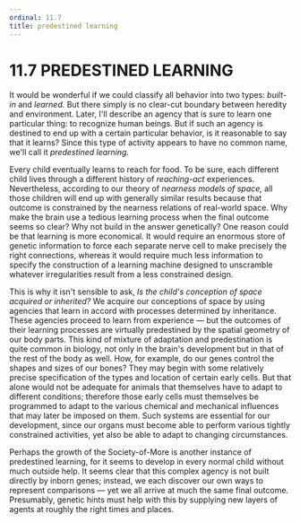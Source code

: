 ```yaml
---
ordinal: 11.7
title: predestined learning
---
```


# 11.7 PREDESTINED LEARNING 

<p>It would be wonderful if we could classify all behavior into two types: <em>built-in</em> and <em>learned.</em> But there simply is no clear-cut boundary between heredity and environment. Later, I'll describe an agency that is sure to learn one particular thing: to recognize human beings. But if such an agency is destined to end up with a certain particular behavior, is it reasonable to say that it learns? Since this type of activity appears to have no common name, we'll call it <em>predestined learning.</em></p>
<p>Every child eventually learns to reach for food. To be sure, each different child lives through a different history of <em>reaching-act</em> experiences. Nevertheless, according to our theory of <em>nearness models of space,</em> all those children will end up with generally similar results because that outcome is constrained by the nearness relations of real-world space. Why make the brain use a tedious learning process when the final outcome seems so clear? Why not build in the answer genetically? One reason could be that learning is more economical. It would require an enormous store of genetic information to force each separate nerve cell to make precisely the right connections, whereas it would require much less information to specify the construction of a learning machine designed to unscramble whatever irregularities result from a less constrained design.</p>
<p>This is why it isn't sensible to ask, <em>Is the child's conception of space acquired or inherited?</em> We acquire our conceptions of space by using agencies that learn in accord with processes determined by inheritance. These agencies proceed to learn from experience &mdash; but the outcomes of their learning processes are virtually predestined by the spatial geometry of our body parts. This kind of mixture of adaptation and predestination is quite common in biology, not only in the brain's development but in that of the rest of the body as well. How, for example, do our genes control the shapes and sizes of our bones? They may begin with some relatively precise specification of the types and location of certain early cells. But that alone would not be adequate for animals that themselves have to adapt to different conditions; therefore those early cells must themselves be programmed to adapt to the various chemical and mechanical influences that may later be imposed on them. Such systems are essential for our development, since our organs must become able to perform various tightly constrained activities, yet also be able to adapt to changing circumstances.</p>
<p>Perhaps the growth of the Society-of-More is another instance of predestined learning, for it seems to develop in every normal child without much outside help. It seems clear that this complex agency is not built directly by inborn genes; instead, we each discover our own ways to represent comparisons &mdash; yet we all arrive at much the same final outcome. Presumably, genetic hints must help with this by supplying new layers of agents at roughly the right times and places.</p>